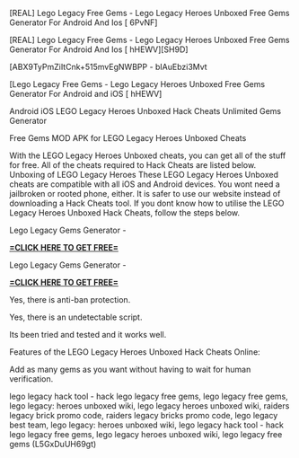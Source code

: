[REAL] Lego Legacy Free Gems - Lego Legacy Heroes Unboxed Free Gems Generator For Android And Ios [ 6PvNF]

[REAL] Lego Legacy Free Gems - Lego Legacy Heroes Unboxed Free Gems Generator For Android And Ios [ hHEWV][SH9D]

[ABX9TyPmZiItCnk+515mvEgNWBPP - bIAuEbzi3Mvt

[Lego Legacy Free Gems - Lego Legacy Heroes Unboxed Free Gems Generator For Android and iOS [ hHEWV]

Android iOS LEGO Legacy Heroes Unboxed Hack Cheats Unlimited Gems Generator

Free Gems MOD APK for LEGO Legacy Heroes Unboxed Cheats

With the LEGO Legacy Heroes Unboxed cheats, you can get all of the stuff for free. All of the cheats required to Hack Cheats are listed below. Unboxing of LEGO Legacy Heroes These LEGO Legacy Heroes Unboxed cheats are compatible with all iOS and Android devices. You wont need a jailbroken or rooted phone, either. It is safer to use our website instead of downloading a Hack Cheats tool. If you dont know how to utilise the LEGO Legacy Heroes Unboxed Hack Cheats, follow the steps below.

Lego Legacy Gems Generator - 

**[=CLICK HERE TO GET FREE=](https://www.google.com/url?q=https%3A%2F%2Fappbitly.com%2FuxHKU)**



Lego Legacy Gems Generator - 

**[=CLICK HERE TO GET FREE=](https://www.google.com/url?q=https%3A%2F%2Fappbitly.com%2FuxHKU)**



Yes, there is anti-ban protection.

Yes, there is an undetectable script.

Its been tried and tested and it works well.

Features of the LEGO Legacy Heroes Unboxed Hack Cheats Online:

Add as many gems as you want without having to wait for human verification.

lego legacy hack tool - hack lego legacy free gems, lego legacy free gems, lego legacy: heroes unboxed wiki, lego legacy heroes unboxed wiki, raiders legacy brick promo code, raiders legacy bricks promo code, lego legacy best team, lego legacy: heroes unboxed wiki, lego legacy hack tool - hack lego legacy free gems, lego legacy heroes unboxed wiki, lego legacy free gems (L5GxDuUH69gt)


